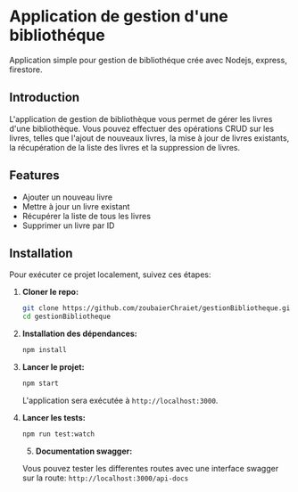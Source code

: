 # Application de gestion d'une bibliothéque

Application simple pour gestion de bibliothéque crée avec Nodejs, express, firestore.

## Introduction

L'application de gestion de bibliothèque vous permet de gérer les livres d'une bibliothèque.
Vous pouvez effectuer des opérations CRUD sur les livres, telles que l'ajout de nouveaux livres, la mise à jour de livres existants, la récupération de la liste des livres et la suppression de livres.

## Features

- Ajouter un nouveau livre
- Mettre à jour un livre existant
- Récupérer la liste de tous les livres
- Supprimer un livre par ID

## Installation

Pour exécuter ce projet localement, suivez ces étapes:

1. **Cloner le repo:**

   ```sh
   git clone https://github.com/zoubaierChraiet/gestionBibliotheque.git
   cd gestionBibliotheque
   ```

2. **Installation des dépendances:**

   ```sh
   npm install
   ```

3. **Lancer le projet:**

   ```sh
   npm start
   ```

   L'application sera exécutée à `http://localhost:3000`.

4. **Lancer les tests:**

   ```sh
   npm run test:watch
   ```

   5. **Documentation swagger:**

   Vous pouvez tester les differentes routes avec une interface swagger sur la route:
   `http://localhost:3000/api-docs`

